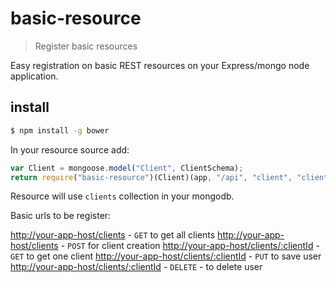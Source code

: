 # basic-resource

> Register basic resources

Easy registration on basic REST resources on your Express/mongo node application.

## install

```sh
$ npm install -g bower
```

In your resource source add:

```js
var Client = mongoose.model("Client", ClientSchema);
return require("basic-resource")(Client)(app, "/api", "client", "clients");
```

Resource will use `clients` collection in your mongodb.

Basic urls to be register:

[http://your-app-host/clients]() - `GET` to get all clients
[http://your-app-host/clients]() - `POST` for client creation
[http://your-app-host/clients/:clientId]() - `GET` to get one client
[http://your-app-host/clients/:clientId]() - `PUT` to save user
[http://your-app-host/clients/:clientId]() - `DELETE` - to delete user

